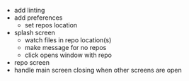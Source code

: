 - add linting
- add preferences
  - set repos location
- splash screen
  - watch files in repo location(s)
  - make message for no repos
  - click opens window with repo
- repo screen
- handle main screen closing when other screens are open
